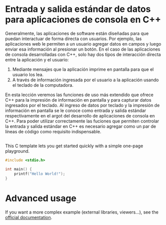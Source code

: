 # Entrada y salida estándar de datos para aplicaciones de consola en C++

Generalmente, las aplicaciones de software están diseñadas para que puedan interactuar de forma directa con usuarios. Por ejemplo, las aplicaciones web le permiten a un usuario agregar datos en campos y luego enviar esa información al presionar un botón.
En el caso de las aplicaciones de consola desarrolladas con C++, solo hay dos tipos de interacción directa entre la aplicación y el usuario: 
<ol>
<li>Mediante mensajes que la aplicación imprime en pantalla para que el usuario los lea.</li>
<li>A través de información ingresada por el usuario a la aplicación usando el teclado de la computadora.</li>
</ol>

En esta lección veremos las funciones de uso más extendido que ofrece C++ para la impresión de información en pantalla y para capturar datos ingresados por el teclado.
Al ingreso de datos por teclado y la impresión de información en pantalla se le conoce como entrada y salida estándar respectivamente en el argot del desarrollo de aplicaciones de consola en C++.
Para poder utilizar correctamente las fuciones que permiten controlar la entrada y salida estándar en C++ es necesario agregar como un par de líneas de código como requisito indispensable.

## 

This C template lets you get started quickly with a simple one-page playground.

```C runnable
#include <stdio.h>

int main() {
	printf("Hello World!");
}

```

# Advanced usage

If you want a more complex example (external libraries, viewers...), see the [official documentation](https://tech.io/playgrounds/408/tech-io-documentation).
